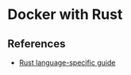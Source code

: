 # Docker with Rust

## References

- [Rust language-specific guide](https://docs.docker.com/language/rust/)
